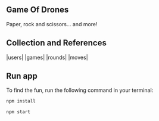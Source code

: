 ## Game Of Drones

Paper, rock and scissors... and more!

## Collection and References

|users|
|games|
|rounds|
|moves|

## Run app

To find the fun, run the following command in your terminal:

```bash
npm install
```

```bash
npm start
```
